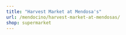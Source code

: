 ```yaml
---
title: "Harvest Market at Mendosa's"
url: /mendocino/harvest-market-at-mendosas/
shop: supermarket
---
```

